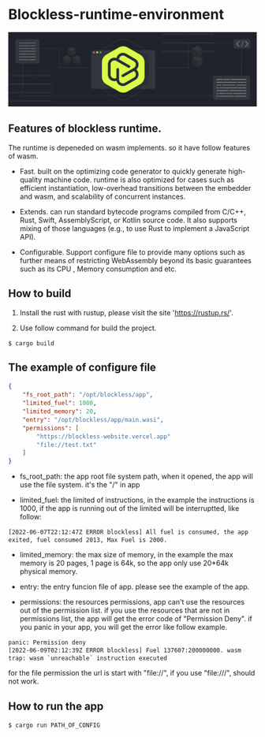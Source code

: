 # Blockless-runtime-environment

![](blockless.png)

## Features of blockless runtime.
The runtime is depeneded on wasm implements. so it have follow features of wasm.

- Fast. built on the optimizing code generator to quickly generate high-quality machine code. runtime is also optimized for cases such as efficient instantiation, low-overhead transitions between the embedder and wasm, and scalability of concurrent instances.

- Extends. can run standard bytecode programs compiled from C/C++, Rust, Swift, AssemblyScript, or Kotlin source code. It also supports mixing of those languages (e.g., to use Rust to implement a JavaScript API).

- Configurable. Support configure file to provide many options such as further means of restricting WebAssembly beyond its basic guarantees such as its CPU , Memory consumption and etc.



## How to build
1. Install the rust with rustup, please visit the site 'https://rustup.rs/'.

2. Use follow command for build the project.
```
$ cargo build
```

## The example of configure file 

```json
{
    "fs_root_path": "/opt/blockless/app",
    "limited_fuel": 1000,
    "limited_memory": 20,
    "entry": "/opt/blockless/app/main.wasi",
    "permissions": [
        "https://blockless-website.vercel.app"
        "file://test.txt"
    ]
}
```

- fs_root_path: the app root file system path, when it opened, the app will use the file system. it's the "/" in app

- limited_fuel: the limited of instructions, in the example the instructions is 1000, if the app is running out of the limited will be interruptted, like follow:

```log
[2022-06-07T22:12:47Z ERROR blockless] All fuel is consumed, the app exited, fuel consumed 2013, Max Fuel is 2000.
```

- limited_memory: the max size of memory, in the example the max memory is 20 pages, 1 page is 64k, so the app only use 20*64k physical memory.

- entry: the entry funcion file of app. please see the example of the app.

- permissions: the resources permissions, app can't use the resources out of the permission list. if you use the resources that are not in permissions list, the app will get the error code of "Permission Deny". if you panic in your app, you will get the error like follow example.

```log
panic: Permission deny
[2022-06-09T02:12:39Z ERROR blockless] Fuel 137607:200000000. wasm trap: wasm `unreachable` instruction executed
```

for the file permission the url is start with "file://", if you use "file:///", should not work.

## How to run the app

```bash
$ cargo run PATH_OF_CONFIG
```
